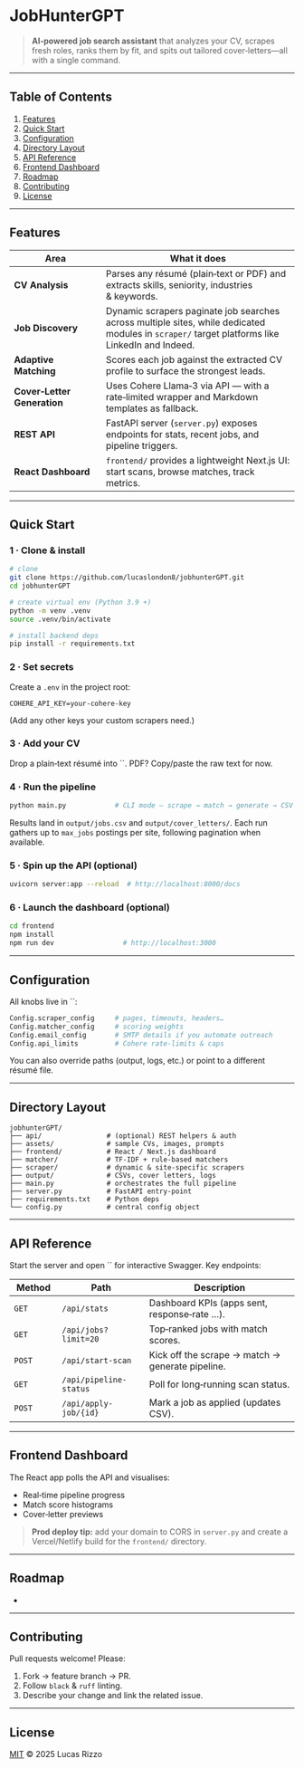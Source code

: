 # JobHunterGPT

> **AI‑powered job search assistant** that analyzes your CV, scrapes fresh roles, ranks them by fit, and spits out tailored cover‑letters—all with a single command.

---

## Table of Contents

1. [Features](#features)
2. [Quick Start](#quick-start)
3. [Configuration](#configuration)
4. [Directory Layout](#directory-layout)
5. [API Reference](#api-reference)
6. [Frontend Dashboard](#frontend-dashboard)
7. [Roadmap](#roadmap)
8. [Contributing](#contributing)
9. [License](#license)

---

## Features

|  Area                       |  What it does                                                                                 |
| --------------------------- | --------------------------------------------------------------------------------------------- |
| **CV Analysis**             | Parses any résumé (plain‑text or PDF) and extracts skills, seniority, industries & keywords.  |
| **Job Discovery**           | Dynamic scrapers paginate job searches across multiple sites, while dedicated modules in `scraper/` target platforms like LinkedIn and Indeed. |
| **Adaptive Matching**       | Scores each job against the extracted CV profile to surface the strongest leads.              |
| **Cover‑Letter Generation** | Uses Cohere Llama‑3 via API — with a rate‑limited wrapper and Markdown templates as fallback. |
| **REST API**                | FastAPI server (`server.py`) exposes endpoints for stats, recent jobs, and pipeline triggers. |
| **React Dashboard**         | `frontend/` provides a lightweight Next.js UI: start scans, browse matches, track metrics.    |

---

## Quick Start

### 1 · Clone & install

```bash
# clone
git clone https://github.com/lucaslondon8/jobhunterGPT.git
cd jobhunterGPT

# create virtual env (Python 3.9 +)
python -m venv .venv
source .venv/bin/activate

# install backend deps
pip install -r requirements.txt
```

### 2 · Set secrets

Create a `.env` in the project root:

```env
COHERE_API_KEY=your‑cohere‑key
```

(Add any other keys your custom scrapers need.)

### 3 · Add your CV

Drop a plain‑text résumé into ``. PDF? Copy/paste the raw text for now.

### 4 · Run the pipeline

```bash
python main.py            # CLI mode – scrape → match → generate → CSV
```

Results land in `output/jobs.csv` and `output/cover_letters/`.
Each run gathers up to `max_jobs` postings per site, following pagination when available.

### 5 · Spin up the API (optional)

```bash
uvicorn server:app --reload  # http://localhost:8000/docs
```

### 6 · Launch the dashboard (optional)

```bash
cd frontend
npm install
npm run dev                 # http://localhost:3000
```

---

## Configuration

All knobs live in ``:

```python
Config.scraper_config     # pages, timeouts, headers…
Config.matcher_config     # scoring weights
Config.email_config       # SMTP details if you automate outreach
Config.api_limits         # Cohere rate‑limits & caps
```

You can also override paths (output, logs, etc.) or point to a different résumé file.

---

## Directory Layout

```
jobhunterGPT/
├── api/                # (optional) REST helpers & auth
├── assets/             # sample CVs, images, prompts
├── frontend/           # React / Next.js dashboard
├── matcher/            # TF‑IDF + rule‑based matchers
├── scraper/            # dynamic & site-specific scrapers
├── output/             # CSVs, cover letters, logs
├── main.py             # orchestrates the full pipeline
├── server.py           # FastAPI entry‑point
├── requirements.txt    # Python deps
└── config.py           # central config object
```

---

## API Reference

Start the server and open `` for interactive Swagger. Key endpoints:

|  Method  |  Path                  |  Description                                     |
| -------- | ---------------------- | ------------------------------------------------ |
| `GET`    | `/api/stats`           | Dashboard KPIs (apps sent, response‑rate …).     |
| `GET`    | `/api/jobs?limit=20`   | Top‑ranked jobs with match scores.               |
| `POST`   | `/api/start-scan`      | Kick off the scrape → match → generate pipeline. |
| `GET`    | `/api/pipeline-status` | Poll for long‑running scan status.               |
| `POST`   | `/api/apply-job/{id}`  | Mark a job as applied (updates CSV).             |

---

## Frontend Dashboard

The React app polls the API and visualises:

- Real‑time pipeline progress
- Match score histograms
- Cover‑letter previews

> **Prod deploy tip:** add your domain to CORS in `server.py` and create a Vercel/Netlify build for the `frontend/` directory.

---

## Roadmap

-

---

## Contributing

Pull requests welcome! Please:

1. Fork → feature branch → PR.
2. Follow `black` & `ruff` linting.
3. Describe your change and link the related issue.

---

## License

[MIT](LICENSE) © 2025 Lucas Rizzo

